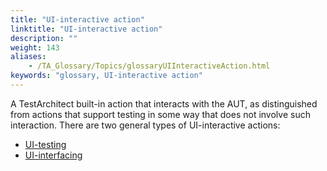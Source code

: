 ```yaml
--- 
title: "UI-interactive action"
linktitle: "UI-interactive action"
description: ""
weight: 143
aliases: 
    - /TA_Glossary/Topics/glossaryUIInteractiveAction.html
keywords: "glossary, UI-interactive action"
---
```


A TestArchitect built-in action that interacts with the AUT, as distinguished from actions that support testing in some way that does not involve such interaction. There are two general types of UI-interactive actions:

-   [UI-testing](/TA_Glossary/Topics/glossaryUITestingAction.html)
-   [UI-interfacing](/TA_Glossary/Topics/glossaryUIInterfacingAction.html)

